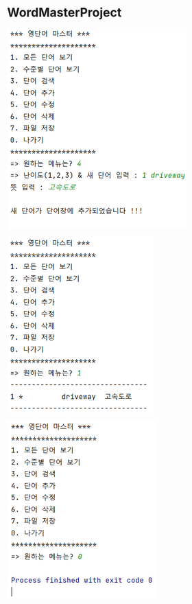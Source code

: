 # WordMasterProject

<img src = "https://github.com/22000593lee/WordMasterProject/blob/master/screenshot/%5B4.%20%EB%8B%A8%EC%96%B4%EC%B6%94%EA%B0%80%5D%EC%8B%A4%ED%96%89%ED%99%94%EB%A9%B4.png?raw=true"> 

<img src = "https://github.com/22000593lee/WordMasterProject/blob/master/screenshot/%5B1.%20%EB%AA%A8%EB%93%A0%EB%8B%A8%EC%96%B4%EB%B3%B4%EA%B8%B0%5D%EC%8B%A4%ED%96%89%ED%99%94%EB%A9%B4.png?raw=true
">

<img src = "https://github.com/22000593lee/WordMasterProject/blob/master/screenshot/%5B0.%20%EB%82%98%EA%B0%80%EA%B8%B0%5D%EC%8B%A4%ED%96%89%ED%99%94%EB%A9%B4.png?raw=true">
